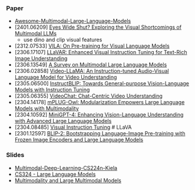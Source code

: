 ### Paper
- [Awesome-Multimodal-Large-Language-Models](https://github.com/BradyFU/Awesome-Multimodal-Large-Language-Models)
- [2401.06209] [Eyes Wide Shut? Exploring the Visual Shortcomings of Multimodal LLMs](https://arxiv.org/abs/2401.06209)
  - use dino and clip visual features
- [2312.07533] [VILA: On Pre-training for Visual Language Models](https://arxiv.org/abs/2312.07533)
- [2306.17107] [LLaVAR: Enhanced Visual Instruction Tuning for Text-Rich Image Understanding](https://arxiv.org/abs/2306.17107)
- [2306.13549] [A Survey on Multimodal Large Language Models](https://arxiv.org/abs/2306.13549)
- [2306.02858] [Video-LLaMA: An Instruction-tuned Audio-Visual Language Model for Video Understanding](https://arxiv.org/abs/2306.02858)
- [2305.06500] [InstructBLIP: Towards General-purpose Vision-Language Models with Instruction Tuning](https://arxiv.org/abs/2305.06500)
- [2305.06355] [VideoChat: Chat-Centric Video Understanding](https://arxiv.org/abs/2305.06355)
- [2304.14178] [mPLUG-Owl: Modularization Empowers Large Language Models with Multimodality](https://arxiv.org/abs/2304.14178)
- [2304.10592] [MiniGPT-4: Enhancing Vision-Language Understanding with Advanced Large Language Models](https://arxiv.org/abs/2304.10592)
- [2304.08485] [Visual Instruction Tuning](https://arxiv.org/abs/2304.08485) # LLaVA
- [2301.12597] [BLIP-2: Bootstrapping Language-Image Pre-training with Frozen Image Encoders and Large Language Models](https://arxiv.org/abs/2301.12597)

### Slides
- [Multimodal-Deep-Learning-CS224n-Kiela](https://web.stanford.edu/class/cs224n/slides/Multimodal-Deep-Learning-CS224n-Kiela.pdf)
- [CS324 - Large Language Models](https://stanford-cs324.github.io/winter2022/)
- [Multimodality and Large Multimodal Models](https://huyenchip.com/2023/10/10/multimodal.html)
